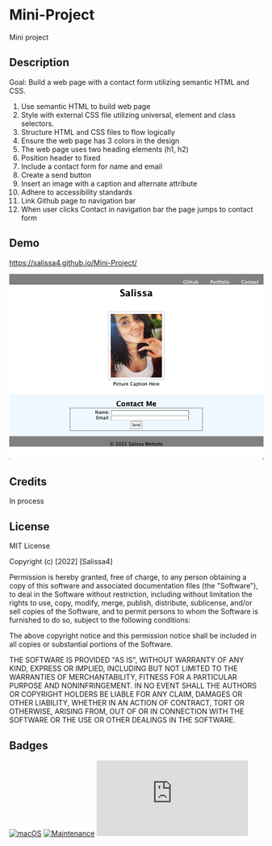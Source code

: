 # Mini-Project
Mini project

## Description

Goal: Build a web page with a contact form utilizing semantic HTML and CSS. 

1. Use semantic HTML to build web page
2. Style with external CSS file utilizing universal, element and class selectors.
3. Structure HTML and CSS files to flow logically
4. Ensure the web page has 3 colors in the design
5. The web page uses two heading elements (h1, h2)
6. Position header to fixed
7. Include a contact form for name and email
8. Create a send button
9. Insert an image with a caption and alternate attribute
10. Adhere to accessibility standards
11. Link Github page to navigation bar
12. When user clicks Contact in navigation bar the page jumps to contact form

## Demo

https://salissa4.github.io/Mini-Project/

<img src="./assets/images/demo.jpg">

## Credits

In process

## License

MIT License

Copyright (c) [2022] [Salissa4]

Permission is hereby granted, free of charge, to any person obtaining a copy
of this software and associated documentation files (the "Software"), to deal
in the Software without restriction, including without limitation the rights
to use, copy, modify, merge, publish, distribute, sublicense, and/or sell
copies of the Software, and to permit persons to whom the Software is
furnished to do so, subject to the following conditions:

The above copyright notice and this permission notice shall be included in all
copies or substantial portions of the Software.

THE SOFTWARE IS PROVIDED "AS IS", WITHOUT WARRANTY OF ANY KIND, EXPRESS OR
IMPLIED, INCLUDING BUT NOT LIMITED TO THE WARRANTIES OF MERCHANTABILITY,
FITNESS FOR A PARTICULAR PURPOSE AND NONINFRINGEMENT. IN NO EVENT SHALL THE
AUTHORS OR COPYRIGHT HOLDERS BE LIABLE FOR ANY CLAIM, DAMAGES OR OTHER
LIABILITY, WHETHER IN AN ACTION OF CONTRACT, TORT OR OTHERWISE, ARISING FROM,
OUT OF OR IN CONNECTION WITH THE SOFTWARE OR THE USE OR OTHER DEALINGS IN THE
SOFTWARE.

## Badges

[![macOS](https://svgshare.com/i/ZjP.svg)](https://svgshare.com/i/ZjP.svg)
[![Maintenance](https://img.shields.io/badge/Maintained%3F-no-red.svg)](https://bitbucket.org/lbesson/ansi-colors)
[![GitHub license](https://badgen.net/github/license/Naereen/Strapdown.js)](https://github.com/Naereen/StrapDown.js/blob/master/LICENSE)

